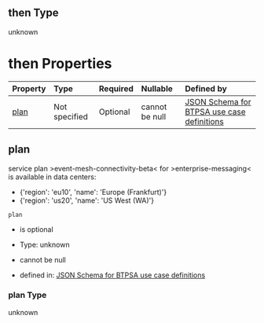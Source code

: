 ## then Type

unknown

# then Properties

| Property      | Type          | Required | Nullable       | Defined by                                                                                                                                                                                                                                      |
| :------------ | :------------ | :------- | :------------- | :---------------------------------------------------------------------------------------------------------------------------------------------------------------------------------------------------------------------------------------------- |
| [plan](#plan) | Not specified | Optional | cannot be null | [JSON Schema for BTPSA use case definitions](btpsa-usecase-properties-services-items-allof-1-then-allof-38-then-allof-2-then-properties-plan.md "undefined#/properties/services/items/allOf/1/then/allOf/38/then/allOf/2/then/properties/plan") |

## plan

service plan >event-mesh-connectivity-beta< for >enterprise-messaging< is available in data centers:

*   {'region': 'eu10', 'name': 'Europe (Frankfurt)'}
*   {'region': 'us20', 'name': 'US West (WA)'}

`plan`

*   is optional

*   Type: unknown

*   cannot be null

*   defined in: [JSON Schema for BTPSA use case definitions](btpsa-usecase-properties-services-items-allof-1-then-allof-38-then-allof-2-then-properties-plan.md "undefined#/properties/services/items/allOf/1/then/allOf/38/then/allOf/2/then/properties/plan")

### plan Type

unknown
